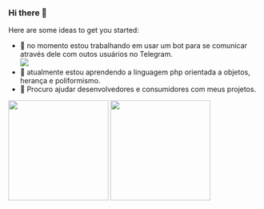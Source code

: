 ### Hi there 👋

Here are some ideas to get you started:

- 🔭 no momento estou trabalhando em usar um bot para se comunicar através dele com outos usuários no Telegram.</br>
<a href="https://github.com/BAD-WOLF/Bot-test"><img src="https://github-readme-stats.vercel.app/api/pin/?username=BAD-WOLF&repo=Bot-test&show_owner=true&theme=merko&border_color=00FF00&border_radius=18&title_color=FFFF00"/></a>
- 🌱 atualmente estou aprendendo a linguagem php orientada a objetos, herança e poliformismo.
- 🤝 Procuro ajudar desenvolvedores e consumidores com meus projetos.</br>
<div>
  <img style="height:150pt;" src="https://github-readme-stats.vercel.app/api?username=BAD-WOLF&count_private=true&custom_title=Matheus+Vieira+//+GitHub+Status&theme=merko&border_color=FF00FF&title_color=00FF00&border_radius=18"/>
  <img style="height:150pt;" src="https://github-readme-stats.vercel.app/api/top-langs/?username=BAD-WOLF&repo=Bot-test&show_owner=true&theme=merko&border_color=FF00FF&layout=compact&border_radius=18&title_color=FFFF00"/>
</div>
